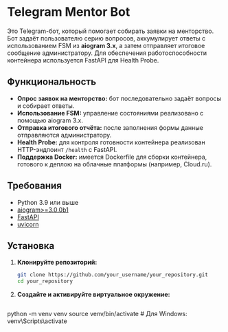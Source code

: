 # Telegram Mentor Bot

Это Telegram-бот, который помогает собирать заявки на менторство. Бот задаёт пользователю серию вопросов, аккумулирует ответы с использованием FSM из **aiogram 3.x**, а затем отправляет итоговое сообщение администратору. Для обеспечения работоспособности контейнера используется FastAPI для Health Probe.

## Функциональность

- **Опрос заявок на менторство:** бот последовательно задаёт вопросы и собирает ответы.
- **Использование FSM:** управление состояниями реализовано с помощью aiogram 3.x.
- **Отправка итогового отчёта:** после заполнения формы данные отправляются администратору.
- **Health Probe:** для контроля готовности контейнера реализован HTTP-эндпоинт `/health` с FastAPI.
- **Поддержка Docker:** имеется Dockerfile для сборки контейнера, готового к деплою на облачные платформы (например, Cloud.ru).

## Требования

- Python 3.9 или выше
- [aiogram>=3.0.0b1](https://docs.aiogram.dev/)
- [FastAPI](https://fastapi.tiangolo.com/)
- [uvicorn](https://www.uvicorn.org/)

## Установка

1. **Клонируйте репозиторий:**

   ```bash
   git clone https://github.com/your_username/your_repository.git
   cd your_repository
   ```
   
2. **Создайте и активируйте виртуальное окружение:**
    ```bash
python -m venv venv
source venv/bin/activate  # Для Windows: venv\Scripts\activate
```
